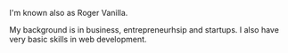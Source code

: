 I'm known also as Roger Vanilla.

My background is in business, entrepreneurhsip and startups. I also have very basic skills in web development.